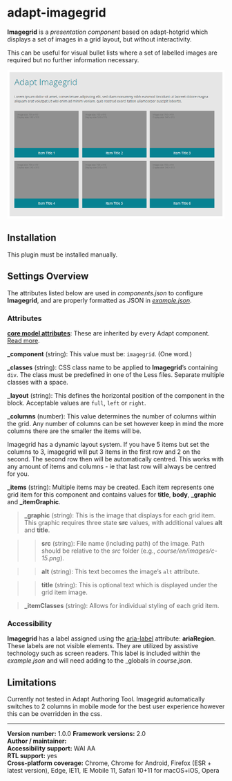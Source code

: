 # adapt-imagegrid

**Imagegrid** is a *presentation component* based on adapt-hotgrid which displays a set of images in a grid layout, but without interactivity. 

This can be useful for visual bullet lists where a set of labelled images are required but no further information necessary.

![imagegrid](https://raw.githubusercontent.com/chrisgillison/shared-assets/master/imagegrid.gif)   

## Installation
This plugin must be installed manually.

## Settings Overview

The attributes listed below are used in *components.json* to configure **Imagegrid**, and are properly formatted as JSON in [*example.json*](https://github.com/chrisgillison/adapt-imagegrid/blob/master/example.json). 

### Attributes

[**core model attributes**](https://github.com/adaptlearning/adapt_framework/wiki/Core-model-attributes): These are inherited by every Adapt component. [Read more](https://github.com/adaptlearning/adapt_framework/wiki/Core-model-attributes).

**_component** (string): This value must be: `imagegrid`. (One word.)

**\_classes** (string): CSS class name to be applied to **Imagegrid**’s containing `div`. The class must be predefined in one of the Less files. Separate multiple classes with a space.

**\_layout** (string): This defines the horizontal position of the component in the block. Acceptable values are `full`, `left` or `right`.

**\_columns** (number): This value determines the number of columns within the grid. Any number of columns can be set however keep in mind the more columns there are the smaller the items will be.

Imagegrid has a dynamic layout system. If you have 5 items but set the columns to 3, imagegrid will put 3 items in the first row and 2 on the second. The second row then will be automatically centred. This works with any amount of items and columns - ie that last row will always be centred for you.

**\_items** (string): Multiple items may be created. Each item represents one grid item for this component and contains values for **title**, **body**, **\_graphic** and **\_itemGraphic**. 

>**\_graphic** (string): This is the image that displays for each grid item. This graphic requires three state **src** values, with additional values **alt** and **title**.

>>**src** (string): File name (including path) of the image. Path should be relative to the *src* folder (e.g., *course/en/images/c-15.png*).

>>**alt** (string): This text becomes the image’s `alt` attribute.

>>**title** (string): This is optional text which is displayed under the grid item image.

>**\_itemClasses** (string): Allows for individual styling of each grid item.


### Accessibility
**Imagegrid** has a label assigned using the [aria-label](https://github.com/adaptlearning/adapt_framework/wiki/Aria-Labels) attribute: **ariaRegion**. These labels are not visible elements. They are utilized by assistive technology such as screen readers. This label is included within the *example.json* and will need adding to the _globals in *course.json*.

## Limitations
Currently not tested in Adapt Authoring Tool.
Imagegrid automatically switches to 2 columns in mobile mode for the best user experience however this can be overridden in the css.

----------------------------
**Version number:**  1.0.0
**Framework versions:**  2.0     
**Author / maintainer:**   
**Accessibility support:** WAI AA   
**RTL support:** yes  
**Cross-platform coverage:** Chrome, Chrome for Android, Firefox (ESR + latest version), Edge, IE11, IE Mobile 11, Safari 10+11 for macOS+iOS, Opera 

